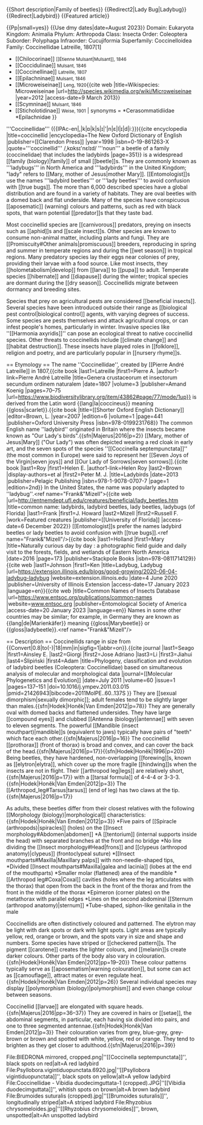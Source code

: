 {{Short description|Family of beetles}}
{{Redirect2|Lady Bug|Ladybug}}
{{Redirect|Ladybird}}
{{Featured article}}

{{Pp|small=yes}}
{{Use dmy dates|date=August 2023}}
Domain:	Eukaryota
Kingdom:	Animalia
Phylum:	Arthropoda
Class:	Insecta
Order:	Coleoptera
Suborder:	Polyphaga
Infraorder:	Cucujiformia
Superfamily:	Coccinelloidea
Family:	Coccinellidae
Latreille, 1807[1]

* [[Chilocorinae]] <small>[[Étienne Mulsant|Mulsant]], 1846</small>
* [[Coccidulinae]] <small>Mulsant, 1846</small>
* [[Coccinellinae]] <small>Latreille, 1807</small>
* [[Epilachninae]] <small>Mulsant, 1846</small>
* [[Microweiseinae]] <small>Leng, 1920</small><ref>{{cite web |title=Wikispecies: Microweiseinae |url=http://species.wikimedia.org/wiki/Microweiseinae |year=2012 |access-date=9 March 2013}}</ref>
* [[Scymninae]] <small>Mulsant, 1846</small>
* [[Sticholotidinae]] <small>Weise, 1901</small>
| synonyms           =
*Cerasommatidiidae
*Epilachnidae
}}

'''Coccinellidae''' ({{IPAc-en|,|k|ɒ|k|s|ɪ|'|n|ɛ|l|ɪ|d|iː}})<ref name="OED">{{cite encyclopedia |title=coccinellid |encyclopedia=The New Oxford Dictionary of English |publisher=[[Clarendon Press]] |year=1998 |isbn=0-19-861263-X |quote='''coccinellid''' /,kɒksɪ'nɛlɪd/ '''noun''' a beetle of a family (coccinelidae) that includes the ladybirds |page=351}}</ref> is a widespread [[family (biology)|family]] of small [[beetle]]s. They are commonly known as '''ladybugs''' in North America and '''ladybirds''' in the United Kingdom; "lady" refers to [[Mary, mother of Jesus|mother Mary]]. [[Entomologist]]s use the names '''ladybird beetles''' or '''lady beetles''' to avoid confusion with [[true bugs]]. The more than 6,000 described species have a global distribution and are found in a variety of habitats. They are oval beetles with a domed back and flat underside. Many of the species have conspicuous [[aposematic]] (warning) colours and patterns, such as red with black spots, that warn potential [[predator]]s that they taste bad. 

Most coccinellid species are [[carnivorous]] predators, preying on insects such as [[aphid]]s and [[scale insect]]s. Other species are known to consume non-animal matter, including plants and fungi. They are [[Promiscuity#Other animals|promiscuous]] breeders, reproducing in spring and summer in temperate regions and during the [[wet season]] in tropical regions. Many predatory species lay their eggs near colonies of prey, providing their larvae with a food source. Like most insects, they [[holometabolism|develop]] from [[larva]] to [[pupa]] to adult. Temperate species [[hibernate]] and [[diapause]] during the winter; tropical species are dormant during the [[dry season]]. Coccinellids migrate between dormancy and breeding sites.

Species that prey on agricultural pests are considered [[beneficial insects]]. Several species have been introduced outside their range as [[biological pest control|biological control]] agents, with varying degrees of success. Some species are pests themselves and attack agricultural crops, or can infest people's homes, particularly in winter. Invasive species like ''[[Harmonia axyridis]]'' can pose an ecological threat to native coccinellid species. Other threats to coccinellids include [[climate change]] and [[habitat destruction]]. These insects have played roles in [[folklore]], religion and poetry, and are particularly popular in [[nursery rhyme]]s.

== Etymology ==
The name ''Coccinellidae'', created by [[Pierre André Latreille]] in 1807,<ref>{{cite book |last1=Latreille |first1=Pierre A. |author1-link=Pierre André Latreille |title=Genera crustaceorum et insectorum secundum ordinem naturalem |date=1807 |volume=3 |publisher=Amand Koenig |pages=70–75 |url=https://www.biodiversitylibrary.org/item/43862#page/77/mode/1up}}</ref> is derived from the Latin word {{lang|la|coccineus}} meaning {{gloss|scarlet}}.<ref>{{cite book |title=[[Shorter Oxford English Dictionary]] |editor=Brown, L. |year=2007 |edition=6 |volume=1 |page=441 |publisher=Oxford University Press |isbn=978-0199231768}}</ref> The common English name ''ladybird'' originated in Britain where the insects became known as "Our Lady's birds".{{sfn|Majerus|2016|p=2}}<ref name=Majerus/> [[Mary, mother of Jesus|Mary]] ("Our Lady") was often depicted wearing a red cloak in early art, and the seven spots of the species ''[[Coccinella septempunctata]]'' (the most common in Europe) were said to represent her [[Seven Joys of the Virgin|seven joys]] and [[Our Lady of Sorrows|seven sorrows]].<ref name="Roy">{{cite book |last1=Roy |first1=Helen E. |author1-link=Helen Roy |last2=Brown |display-authors=et al |first2=Peter M. J. |title=Ladybirds |date=2013 |publisher=Pelagic Publishing |isbn=978-1-9078-0707-7 |page=1 |edition=2nd}}</ref> In the United States, the name was popularly adapted to ''ladybug''.<ref name="Frank&"Mizell">{{cite web |url=http://entnemdept.ufl.edu/creatures/beneficial/lady_beetles.htm |title=common name: ladybirds, ladybird beetles, lady beetles, ladybugs (of Florida) |last1=Frank |first1=J. Howard |last2=Mizell |first2=Russell F. |work=Featured creatures |publisher=[[University of Florida]] |access-date=6 December 2022}}</ref> [[Entomologist]]s prefer the names ladybird beetles or lady beetles to avoid confusion with [[true bugs]].<ref name="Frank&"Mizell"/><ref>{{cite book |last1=Holland |first1=Mary |title=Naturally curious day by day : a photographic field guide and daily visit to the forests, fields, and wetlands of Eastern North America |date=2016 |page=173 |publisher=Stackpole Books |isbn=978-0811714129}}</ref><ref>{{cite web |last1=Johnson |first1=Ken |title=Ladybug, Ladybug |url=https://extension.illinois.edu/blogs/good-growing/2020-06-04-ladybug-ladybug |website=extension.illinois.edu |date=4 June 2020 |publisher=University of Illinois Extension |access-date=17 January 2023 |language=en}}</ref><ref>{{cite web |title=Common Names of Insects Database |url=https://www.entsoc.org/publications/common-names |website=www.entsoc.org |publisher=Entomological Society of America |access-date=20 January 2023 |language=en}}</ref> Names in some other countries may be similar; for example, in Germany they are known as {{lang|de|Marienkäfer}} meaning {{gloss|Marybeetle}} or {{gloss|ladybeetle}}.<ref name="Frank&"Mizell"/>

== Description ==
Coccinellids range in size from {{Convert|0.8|to(-)|18|mm|in|sigfig=1|abbr=on}}.<ref name="Seago">{{cite journal |last1=Seago |first1=Ainsley E. |last2=Giorgi |first2=Jose Adriano |last3=Li |first3=Jiahui |last4=Ślipiński |first4=Adam |title=Phylogeny, classification and evolution of ladybird beetles (Coleoptera: Coccinellidae) based on simultaneous analysis of molecular and morphological data |journal=[[Molecular Phylogenetics and Evolution]] |date=July 2011 |volume=60 |issue=1 |pages=137–151 |doi=10.1016/j.ympev.2011.03.015 |pmid=21426943|bibcode=2011MolPE..60..137S }}</ref> They are [[sexual dimorphism|sexually dimorphic]]; adult females tend to be slightly larger than males.{{sfn|Hodek|Honěk|Van Emden|2012|p=78}} They are generally oval with domed backs and flattened undersides.<ref name=Majerus/> They have large [[compound eyes]] and clubbed [[Antenna (biology)|antennae]] with seven to eleven segments. The powerful [[Mandible (insect mouthpart)|mandible]]s (equivalent to jaws) typically have pairs of "teeth" which face each other.{{sfn|Majerus|2016|p=16}} The coccinellid [[prothorax]] (front of thorax) is broad and convex, and can cover the back of the head.{{sfn|Majerus|2016|p=17}}{{sfn|Hodek|Honěk|1996|p=20}} Being beetles, they have hardened, non-overlapping [[forewing]]s, known as [[elytron|elytra]], which cover up the more fragile [[hindwing]]s when the insects are not in flight. Their [[arthropod leg|legs]] are relatively short,{{sfn|Majerus|2016|p=17}} with a [[tarsal formula]] of 4-4-4 or 3-3-3.{{sfn|Hodek|Honěk|Van Emden|2012|p=3}} The [[Arthropod_leg#Tarsus|tarsus]] (end of leg) has two claws at the tip.{{sfn|Majerus|2016|p=17}} 

As adults, these beetles differ from their closest relatives with the following [[Morphology (biology)|morphological]] characteristics:{{sfn|Hodek|Honěk|Van Emden|2012|p=3}} 
*Five pairs of [[Spiracle (arthropods)|spiracles]] (holes) on the [[Insect morphology#Abdomen|abdomen]] 
*A [[tentorium]] (internal supports inside the head) with separated branches at the front and no bridge
*No line dividing the [[Insect morphology#Head|frons]] and [[clypeus (arthropod anatomy)|clypeus]] (frontoclypeal suture)
*[[Insect mouthparts#Maxilla|Maxillary palps]] with non-needle-shaped tips,
*Divided [[Insect mouthparts#Maxilla|galea and lacinia]] (lobes at the end of the mouthparts)
*Smaller molar (flattened) area of the mandible 
*[[Arthropod leg#Coxa|Coxal]] cavities (holes where the leg articulates with the thorax) that open from the back in the front of the thorax and from the front in the middle of the thorax 
*Epimeron (corner plates) on the metathorax with parallel edges 
*Lines on the second abdominal [[Sternum (arthropod anatomy)|sternum]] 
*Tube-shaped, siphon-like genitalia in the male

Coccinellids are often distinctively coloured and patterned. The elytron may be light with dark spots or dark with light spots. Light areas are typically yellow, red, orange or brown, and the spots vary in size and shape and numbers. Some species have striped or [[checkered pattern]]s. The pigment [[carotene]] creates the lighter colours, and [[melanin]]s create darker colours. Other parts of the body also vary in colouration.<ref name=Majerus/>{{sfn|Hodek|Honěk|Van Emden|2012|pp=19–20}} These colour patterns typically serve as [[aposematism|warning colouration]], but some can act as [[camouflage]], attract mates or even regulate heat.<ref name=Majerus/>{{sfn|Hodek|Honěk|Van Emden|2012|p=26}} Several individual species may display [[polymorphism (biology)|polymorphism]] and even change colour between seasons.<ref name=Majerus/>

Coccinellid [[larvae]] are elongated with square heads.{{sfn|Majerus|2016|pp=36–37}} They are covered in hairs or [[setae]], the abdominal segments, in particular, each having six divided into pairs, and one to three segmented antennae.{{sfn|Hodek|Honěk|Van Emden|2012|p=3}}<ref name=Majerus/> Their colouration varies from grey, blue-grey, grey-brown or brown and spotted with white, yellow, red or orange. They tend to brighten as they get closer to adulthood.{{sfn|Majerus|2016|p=39}}

<gallery class="center" widths="175" heights="140" mode="packed" caption="Appearance of different species">
File:BIEDRONA mirrored, cropped.png|''[[Coccinella septempunctata]]'', black spots on red|alt=A red ladybird
File:Psyllobora.vigintiduopunctata.6920.jpg|''[[Psyllobora vigintiduopunctata]]'', black spots on yellow|alt=A yellow ladybird
File:Coccinellidae - Vibidia duodecimguttata-1 (cropped).JPG|''[[Vibidia duodecimguttata]]'', whitish spots on brown|alt=A brown ladybird
File:Brumoides suturalis (cropped).jpg|''[[Brumoides suturalis]]'', longitudinally striped|alt=A striped ladybird
File:Rhyzobius chrysomeloides.jpg|''[[Rhyzobius chrysomeloides]]'', brown, unspotted|alt=An unspotted ladybird
</gallery>
